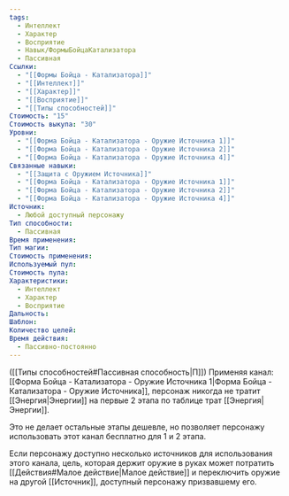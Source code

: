 ```yaml
---
tags:
  - Интеллект
  - Характер
  - Восприятие
  - Навык/ФормыБойцаКатализатора
  - Пассивная
Ссылки:
  - "[[Формы Бойца - Катализатора]]"
  - "[[Интеллект]]"
  - "[[Характер]]"
  - "[[Восприятие]]"
  - "[[Типы способностей]]"
Стоимость: "15"
Стоимость выкупа: "30"
Уровни:
  - "[[Форма Бойца - Катализатора - Оружие Источника 1]]"
  - "[[Форма Бойца - Катализатора - Оружие Источника 2]]"
  - "[[Форма Бойца - Катализатора - Оружие Источника 4]]"
Связанные навыки:
  - "[[Защита с Оружием Источника]]"
  - "[[Форма Бойца - Катализатора - Оружие Источника 1]]"
  - "[[Форма Бойца - Катализатора - Оружие Источника 2]]"
  - "[[Форма Бойца - Катализатора - Оружие Источника 4]]"
Источник:
  - Любой доступный персонажу
Тип способности:
  - Пассивная
Время применения: 
Тип магии: 
Стоимость применения: 
Используемый пул: 
Стоимость пула: 
Характеристики:
  - Интеллект
  - Характер
  - Восприятие
Дальность: 
Шаблон: 
Количество целей: 
Время действия:
  - Пассивно-постоянно
---
```

([[Типы способностей#Пассивная способность|П]]) Применяя канал: [[Форма Бойца - Катализатора - Оружие Источника 1|Форма Бойца - Катализатора - Оружие Источника]], персонаж никогда не тратит [[Энергия|Энергии]] на первые 2 этапа по таблице трат [[Энергия|Энергии]]. 

Это не делает остальные этапы дешевле, но позволяет персонажу использовать этот канал бесплатно для 1 и 2 этапа. 

Если персонажу доступно несколько источников для использования этого канала, цель, которая держит оружие в руках может потратить [[Действия#Малое действие|Малое действие]] и переключить оружие на другой [[Источник]], доступный персонажу призвавшему его. 
